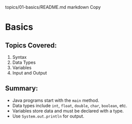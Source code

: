 topics/01-basics/README.md
markdown
Copy
# Basics

## Topics Covered:
1. Syntax
2. Data Types
3. Variables
4. Input and Output

## Summary:
- Java programs start with the `main` method.
- Data types include `int`, `float`, `double`, `char`, `boolean`, etc.
- Variables store data and must be declared with a type.
- Use `System.out.println` for output.
